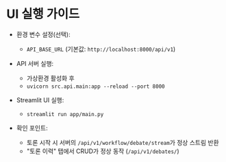 # UI 실행 가이드

- 환경 변수 설정(선택):
  - `API_BASE_URL` (기본값: `http://localhost:8000/api/v1`)

- API 서버 실행:
  - 가상환경 활성화 후
  - `uvicorn src.api.main:app --reload --port 8000`

- Streamlit UI 실행:
  - `streamlit run app/main.py`

- 확인 포인트:
  - 토론 시작 시 서버의 `/api/v1/workflow/debate/stream`가 정상 스트림 반환
  - "토론 이력" 탭에서 CRUD가 정상 동작 (`/api/v1/debates/`)

